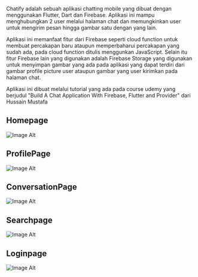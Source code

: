 Chatify adalah sebuah aplikasi chatting mobile yang dibuat dengan menggunakan Flutter, Dart dan Firebase. Aplikasi ini mampu menghubungkan 2 user melalui halaman chat dan memungkinkan user untuk mengirim pesan hingga gambar satu dengan yang lain.

Aplikasi ini memanfaat fitur dari Firebase seperti cloud function untuk membuat percakapan baru ataupun memperbaharui percakapan yang sudah ada, pada cloud function ditulis menggunkan JavaScript. Selain itu fitur Firebase lain yang digunakan adalah Firebase Storage yang digunakan untuk menyimpan gambar yang ada pada aplikasi yang dapat terdiri dari gambar profile picture user ataupun gambar yang user kirimkan pada halaman chat. 

Aplikasi ini dibuat melalui tutorial yang ada pada course udemy yang berjudul "Build A Chat Application With Firebase, Flutter and Provider" dari Hussain Mustafa


## Homepage 
![Image Alt](https://github.com/leoncen26/Chatify/blob/main/chatify_app/assets/images/screenshoot/home_page.jpg?raw=true)
## ProfilePage 
![Image Alt](https://github.com/leoncen26/Chatify/blob/main/chatify_app/assets/images/screenshoot/profile_page.jpg?raw=true)
## ConversationPage 
![Image Alt](https://github.com/leoncen26/Chatify/blob/main/chatify_app/assets/images/screenshoot/conversation_page.jpg?raw=true)
## Searchpage 
![Image Alt](https://github.com/leoncen26/Chatify/blob/main/chatify_app/assets/images/screenshoot/search_page.jpg?raw=true)
## Loginpage 
![Image Alt](https://github.com/leoncen26/Chatify/blob/main/chatify_app/assets/images/screenshoot/login_page.jpg?raw=true)
